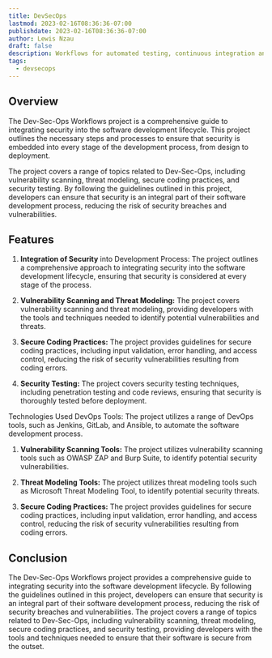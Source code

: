 ```yaml
---
title: DevSecOps
lastmod: 2023-02-16T08:36:36-07:00
publishdate: 2023-02-16T08:36:36-07:00
author: Lewis Nzau
draft: false
description: Workflows for automated testing, continuous integration and deployment (CI/CD), vulnerability scanning, and compliance checks.
tags:
  - devsecops
---
```


## Overview

The Dev-Sec-Ops Workflows project is a comprehensive guide to integrating security into the software development lifecycle. This project outlines the necessary steps and processes to ensure that security is embedded into every stage of the development process, from design to deployment.

The project covers a range of topics related to Dev-Sec-Ops, including vulnerability scanning, threat modeling, secure coding practices, and security testing. By following the guidelines outlined in this project, developers can ensure that security is an integral part of their software development process, reducing the risk of security breaches and vulnerabilities.

## Features

1. **Integration of Security** into Development Process: The project outlines a comprehensive approach to integrating security into the software development lifecycle, ensuring that security is considered at every stage of the process.

1. **Vulnerability Scanning and Threat Modeling:** The project covers vulnerability scanning and threat modeling, providing developers with the tools and techniques needed to identify potential vulnerabilities and threats.

1. **Secure Coding Practices:** The project provides guidelines for secure coding practices, including input validation, error handling, and access control, reducing the risk of security vulnerabilities resulting from coding errors.

1. **Security Testing:** The project covers security testing techniques, including penetration testing and code reviews, ensuring that security is thoroughly tested before deployment.

Technologies Used
DevOps Tools: The project utilizes a range of DevOps tools, such as Jenkins, GitLab, and Ansible, to automate the software development process.

1. **Vulnerability Scanning Tools:** The project utilizes vulnerability scanning tools such as OWASP ZAP and Burp Suite, to identify potential security vulnerabilities.

1. **Threat Modeling Tools:** The project utilizes threat modeling tools such as Microsoft Threat Modeling Tool, to identify potential security threats.

1. **Secure Coding Practices:** The project provides guidelines for secure coding practices, including input validation, error handling, and access control, reducing the risk of security vulnerabilities resulting from coding errors.

## Conclusion

The Dev-Sec-Ops Workflows project provides a comprehensive guide to integrating security into the software development lifecycle. By following the guidelines outlined in this project, developers can ensure that security is an integral part of their software development process, reducing the risk of security breaches and vulnerabilities. The project covers a range of topics related to Dev-Sec-Ops, including vulnerability scanning, threat modeling, secure coding practices, and security testing, providing developers with the tools and techniques needed to ensure that their software is secure from the outset.
